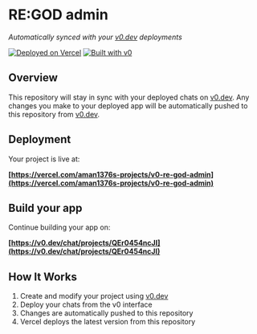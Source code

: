 # RE:GOD admin

*Automatically synced with your [v0.dev](https://v0.dev) deployments*

[![Deployed on Vercel](https://img.shields.io/badge/Deployed%20on-Vercel-black?style=for-the-badge&logo=vercel)](https://vercel.com/aman1376s-projects/v0-re-god-admin)
[![Built with v0](https://img.shields.io/badge/Built%20with-v0.dev-black?style=for-the-badge)](https://v0.dev/chat/projects/QEr0454ncJI)

## Overview

This repository will stay in sync with your deployed chats on [v0.dev](https://v0.dev).
Any changes you make to your deployed app will be automatically pushed to this repository from [v0.dev](https://v0.dev).

## Deployment

Your project is live at:

**[https://vercel.com/aman1376s-projects/v0-re-god-admin](https://vercel.com/aman1376s-projects/v0-re-god-admin)**

## Build your app

Continue building your app on:

**[https://v0.dev/chat/projects/QEr0454ncJI](https://v0.dev/chat/projects/QEr0454ncJI)**

## How It Works

1. Create and modify your project using [v0.dev](https://v0.dev)
2. Deploy your chats from the v0 interface
3. Changes are automatically pushed to this repository
4. Vercel deploys the latest version from this repository